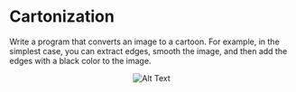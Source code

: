 # Cartonization

Write a program that converts an image to a cartoon. For example, in the simplest case, you can extract edges, smooth the image, and then add the edges with a black color to the image.

<p align="center">
  <img src="image3" alt="Alt Text">
</p>
